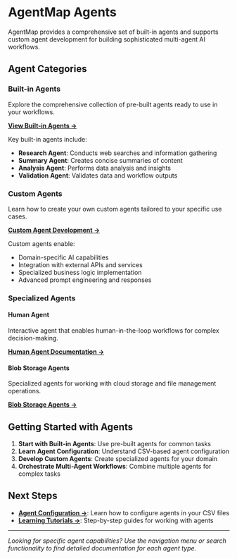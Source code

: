# AgentMap Agents

AgentMap provides a comprehensive set of built-in agents and supports custom agent development for building sophisticated multi-agent AI workflows.

## Agent Categories

### Built-in Agents
Explore the comprehensive collection of pre-built agents ready to use in your workflows.

**[View Built-in Agents →](built-in-agents.md)**

Key built-in agents include:
- **Research Agent**: Conducts web searches and information gathering
- **Summary Agent**: Creates concise summaries of content
- **Analysis Agent**: Performs data analysis and insights
- **Validation Agent**: Validates data and workflow outputs

### Custom Agents
Learn how to create your own custom agents tailored to your specific use cases.

**[Custom Agent Development →](custom-agents.md)**

Custom agents enable:
- Domain-specific AI capabilities
- Integration with external APIs and services  
- Specialized business logic implementation
- Advanced prompt engineering and responses

### Specialized Agents

#### Human Agent
Interactive agent that enables human-in-the-loop workflows for complex decision-making.

**[Human Agent Documentation →](human_agent.md)**

#### Blob Storage Agents
Specialized agents for working with cloud storage and file management operations.

**[Blob Storage Agents →](blob-storage-agents.md)**

## Getting Started with Agents

1. **Start with Built-in Agents**: Use pre-built agents for common tasks
2. **Learn Agent Configuration**: Understand CSV-based agent configuration
3. **Develop Custom Agents**: Create specialized agents for your domain
4. **Orchestrate Multi-Agent Workflows**: Combine multiple agents for complex tasks

## Next Steps

- **[Agent Configuration →](../configuration/main-config)**: Learn how to configure agents in your CSV files
- **[Learning Tutorials →](../learning/basic-agents)**: Step-by-step guides for working with agents
---

*Looking for specific agent capabilities? Use the navigation menu or search functionality to find detailed documentation for each agent type.*
